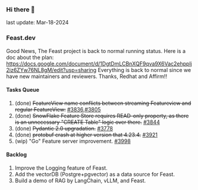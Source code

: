 <!--
**shuchu/shuchu** is a ✨ _special_ ✨ repository because its `README.md` (this file) appears on your GitHub profile.

Here are some ideas to get you started:

- 🔭 I’m currently working on ...
- 🌱 I’m currently learning ...
- 👯 I’m looking to collaborate on ...
- 🤔 I’m looking for help with ...
- 💬 Ask me about ...
- 📫 How to reach me: ...
- 😄 Pronouns: ...
- ⚡ Fun fact: ...
-->

### Hi there 👋
last update: Mar-18-2024

### Feast.dev 
Good News, The Feast project is back to normal running status. Here is a doc about the plan: https://docs.google.com/document/d/1DgtDmLCBnXQF9qva9X6Vac2ehpplj2iz6ZYw76NL8gM/edit?usp=sharing
Everything is back to normal since we have new maintainers and reviewers. Thanks, Redhat and Affirm!!

#### Tasks Queue 
1. (done) ~~FeatureView name conflicts between streaming Featureview and regular FeatureView:~~ [#3836](https://github.com/feast-dev/feast/issues/3836),[#3805](https://github.com/feast-dev/feast/issues/3805)
2. (done) ~~SnowFlake Feature Store requires READ-only property, as there is an unnecessary "CREATE Table" logic over there.~~ [#3844](https://github.com/feast-dev/feast/issues/3844)
3. (done) ~~Pydantic 2.0 upgradation.~~ [#3778](https://github.com/feast-dev/feast/issues/3778)
3. (done) ~~protobuf crash at higher version that 4.23.4.~~ [#3921](https://github.com/feast-dev/feast/issues/3921)
4. (wip) "Go" Feature server improvement. [#3998](https://github.com/feast-dev/feast/issues/3998)

#### Backlog
1. Improve the Logging feature of Feast.
2. Add the vectorDB (Postgre+pgvector) as a data source for Feast.
3. Build a demo of RAG by LangChain, vLLM, and Feast.

<!--
#### Misc:
1. MIT 6.824 course project
2. C++ server-side programming practice.
3. LangChain (RAG only)
-->


